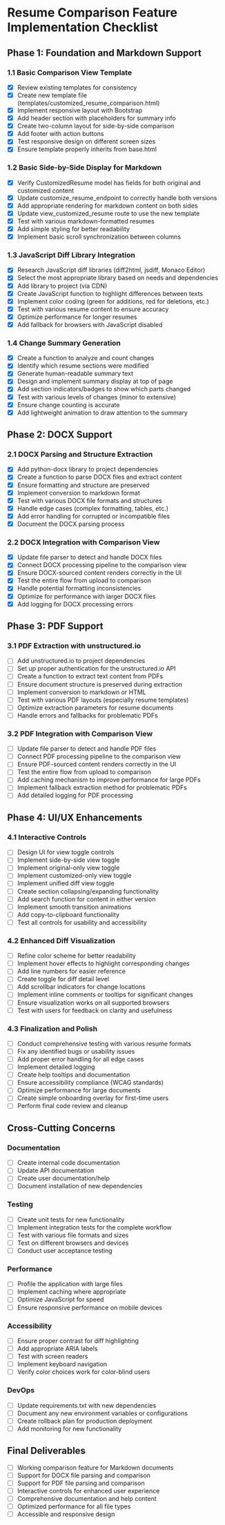 # Resume Comparison Feature Implementation Checklist

## Phase 1: Foundation and Markdown Support

### 1.1 Basic Comparison View Template
- [x] Review existing templates for consistency
- [x] Create new template file (templates/customized_resume_comparison.html)
- [x] Implement responsive layout with Bootstrap
- [x] Add header section with placeholders for summary info
- [x] Create two-column layout for side-by-side comparison
- [x] Add footer with action buttons
- [x] Test responsive design on different screen sizes
- [x] Ensure template properly inherits from base.html

### 1.2 Basic Side-by-Side Display for Markdown
- [x] Verify CustomizedResume model has fields for both original and customized content
- [x] Update customize_resume_endpoint to correctly handle both versions
- [x] Add appropriate rendering for markdown content on both sides
- [x] Update view_customized_resume route to use the new template
- [x] Test with various markdown-formatted resumes
- [x] Add simple styling for better readability
- [x] Implement basic scroll synchronization between columns

### 1.3 JavaScript Diff Library Integration
- [x] Research JavaScript diff libraries (diff2html, jsdiff, Monaco Editor)
- [x] Select the most appropriate library based on needs and dependencies
- [x] Add library to project (via CDN)
- [x] Create JavaScript function to highlight differences between texts
- [x] Implement color coding (green for additions, red for deletions, etc.)
- [x] Test with various resume content to ensure accuracy
- [x] Optimize performance for longer resumes
- [x] Add fallback for browsers with JavaScript disabled

### 1.4 Change Summary Generation
- [x] Create a function to analyze and count changes
- [x] Identify which resume sections were modified
- [x] Generate human-readable summary text
- [x] Design and implement summary display at top of page
- [x] Add section indicators/badges to show which parts changed
- [x] Test with various levels of changes (minor to extensive)
- [x] Ensure change counting is accurate
- [x] Add lightweight animation to draw attention to the summary

## Phase 2: DOCX Support

### 2.1 DOCX Parsing and Structure Extraction
- [x] Add python-docx library to project dependencies
- [x] Create a function to parse DOCX files and extract content
- [x] Ensure formatting and structure are preserved
- [x] Implement conversion to markdown format
- [x] Test with various DOCX file formats and structures
- [x] Handle edge cases (complex formatting, tables, etc.)
- [x] Add error handling for corrupted or incompatible files
- [x] Document the DOCX parsing process

### 2.2 DOCX Integration with Comparison View
- [x] Update file parser to detect and handle DOCX files
- [x] Connect DOCX processing pipeline to the comparison view
- [x] Ensure DOCX-sourced content renders correctly in the UI
- [x] Test the entire flow from upload to comparison
- [x] Handle potential formatting inconsistencies
- [x] Optimize for performance with larger DOCX files
- [x] Add logging for DOCX processing errors

## Phase 3: PDF Support

### 3.1 PDF Extraction with unstructured.io
- [ ] Add unstructured.io to project dependencies
- [ ] Set up proper authentication for the unstructured.io API
- [ ] Create a function to extract text content from PDFs
- [ ] Ensure document structure is preserved during extraction
- [ ] Implement conversion to markdown or HTML
- [ ] Test with various PDF layouts (especially resume templates)
- [ ] Optimize extraction parameters for resume documents
- [ ] Handle errors and fallbacks for problematic PDFs

### 3.2 PDF Integration with Comparison View
- [ ] Update file parser to detect and handle PDF files
- [ ] Connect PDF processing pipeline to the comparison view
- [ ] Ensure PDF-sourced content renders correctly in the UI
- [ ] Test the entire flow from upload to comparison
- [ ] Add caching mechanism to improve performance for large PDFs
- [ ] Implement fallback extraction method for problematic PDFs
- [ ] Add detailed logging for PDF processing

## Phase 4: UI/UX Enhancements

### 4.1 Interactive Controls
- [ ] Design UI for view toggle controls
- [ ] Implement side-by-side view toggle
- [ ] Implement original-only view toggle
- [ ] Implement customized-only view toggle
- [ ] Implement unified diff view toggle
- [ ] Create section collapsing/expanding functionality
- [ ] Add search function for content in either version
- [ ] Implement smooth transition animations
- [ ] Add copy-to-clipboard functionality
- [ ] Test all controls for usability and accessibility

### 4.2 Enhanced Diff Visualization
- [ ] Refine color scheme for better readability
- [ ] Implement hover effects to highlight corresponding changes
- [ ] Add line numbers for easier reference
- [ ] Create toggle for diff detail level
- [ ] Add scrollbar indicators for change locations
- [ ] Implement inline comments or tooltips for significant changes
- [ ] Ensure visualization works on all supported browsers
- [ ] Test with users for feedback on clarity and usefulness

### 4.3 Finalization and Polish
- [ ] Conduct comprehensive testing with various resume formats
- [ ] Fix any identified bugs or usability issues
- [ ] Add proper error handling for all edge cases
- [ ] Implement detailed logging
- [ ] Create help tooltips and documentation
- [ ] Ensure accessibility compliance (WCAG standards)
- [ ] Optimize performance for large documents
- [ ] Create simple onboarding overlay for first-time users
- [ ] Perform final code review and cleanup

## Cross-Cutting Concerns

### Documentation
- [ ] Create internal code documentation
- [ ] Update API documentation
- [ ] Create user documentation/help
- [ ] Document installation of new dependencies

### Testing
- [ ] Create unit tests for new functionality
- [ ] Implement integration tests for the complete workflow
- [ ] Test with various file formats and sizes
- [ ] Test on different browsers and devices
- [ ] Conduct user acceptance testing

### Performance
- [ ] Profile the application with large files
- [ ] Implement caching where appropriate
- [ ] Optimize JavaScript for speed
- [ ] Ensure responsive performance on mobile devices

### Accessibility
- [ ] Ensure proper contrast for diff highlighting
- [ ] Add appropriate ARIA labels
- [ ] Test with screen readers
- [ ] Implement keyboard navigation
- [ ] Verify color choices work for color-blind users

### DevOps
- [ ] Update requirements.txt with new dependencies
- [ ] Document any new environment variables or configurations
- [ ] Create rollback plan for production deployment
- [ ] Add monitoring for new functionality

## Final Deliverables
- [ ] Working comparison feature for Markdown documents
- [ ] Support for DOCX file parsing and comparison
- [ ] Support for PDF file parsing and comparison
- [ ] Interactive controls for enhanced user experience
- [ ] Comprehensive documentation and help content
- [ ] Optimized performance for all file types
- [ ] Accessible and responsive design 